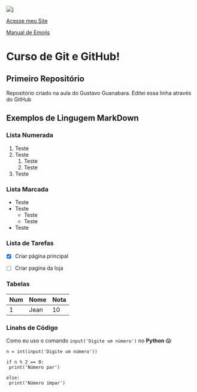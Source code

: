 
![j](https://user-images.githubusercontent.com/22244637/167503223-7b3eb6bf-dafd-45df-9874-80b6d55c5380.PNG)

[Acesse meu Site](https://jeancarloalbuquerque.wordpress.com)

[Manual de Emojis](https://github.com/ikatyang/emoji-cheat-sheet/blob/master/README.md)

# Curso de Git e GitHub!

## Primeiro Repositório

 Repositório criado na aula do Gustavo Guanabara.
 Editei essa linha através do GitHub
 
## Exemplos de Lingugem MarkDown

### Lista Numerada
1. Teste
2. Teste
   1. Teste
   2. Teste
3. Teste


### Lista Marcada
* Teste
* Teste
   * Teste
   * Teste
* Teste


### Lista de Tarefas
- [x] Criar página principal
- [ ] Criar pagina da loja


### Tabelas
Num | Nome | Nota
---|---|---
1 | Jean | 10


### Linahs de Código
Como eu uso o comando `input('Digite um número')` no **Python** 😱

```
n = int(input('Digite um número'))

if n % 2 == 0:
 print('Número par')
 
else:
 print('Número ímpar')
```

###
